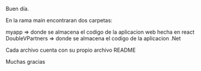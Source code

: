 Buen día.

En la rama main encontraran dos carpetas:

myapp => donde se almacena el codigo de la aplicacion web hecha en react 
DoubleVPartners => donde se almacena el codigo de la aplicacion .Net

Cada archivo cuenta con su propio archivo README

Muchas gracias
